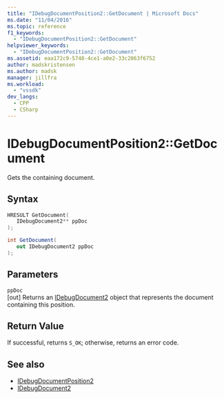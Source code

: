 ```yaml
---
title: "IDebugDocumentPosition2::GetDocument | Microsoft Docs"
ms.date: "11/04/2016"
ms.topic: reference
f1_keywords:
  - "IDebugDocumentPosition2::GetDocument"
helpviewer_keywords:
  - "IDebugDocumentPosition2::GetDocument"
ms.assetid: eaa172c9-5748-4ce1-a0e2-33c2063f6752
author: madskristensen
ms.author: madsk
manager: jillfra
ms.workload:
  - "vssdk"
dev_langs:
  - CPP
  - CSharp
---
```

# IDebugDocumentPosition2::GetDocument
Gets the containing document.

## Syntax

```cpp
HRESULT GetDocument( 
   IDebugDocument2** ppDoc
);
```

```csharp
int GetDocument( 
   out IDebugDocument2 ppDoc
);
```

## Parameters
`ppDoc`\
[out] Returns an [IDebugDocument2](../../../extensibility/debugger/reference/idebugdocument2.md) object that represents the document containing this position.

## Return Value
 If successful, returns `S_OK`; otherwise, returns an error code.

## See also
- [IDebugDocumentPosition2](../../../extensibility/debugger/reference/idebugdocumentposition2.md)
- [IDebugDocument2](../../../extensibility/debugger/reference/idebugdocument2.md)